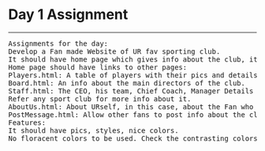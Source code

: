 # Day 1 Assignment
<hr/>
<pre>
Assignments for the day:
Develop a Fan made Website of UR fav sporting club. 
It should have home page which gives info about the club, its sport, its home ground and its details. 
Home page should have links to other pages:
Players.html: A table of players with their pics and details
Board.html: An info about the main directors of the club. 
Staff.html: The CEO, his team, Chief Coach, Manager Details and others. 
Refer any sport club for more info about it. 
AboutUs.html: About URself, in this case, about the Fan who has created the site and his list of players that might include previous players also. 
PostMessage.html: Allow other fans to post info about the club that could be admiration, criticism or any suggestions to the club and comments about the last game played. 
Features:
It should have pics, styles, nice colors. 
No floracent colors to be used. Check the contrasting colors.
 

</pre>
